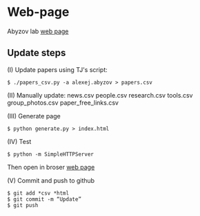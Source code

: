 # Web-page

Abyzov lab [web page](https://abyzovlab.github.io/Web-page/)

## Update steps

(I) Update papers using TJ's script:
```
$ ./papers_csv.py -a alexej.abyzov > papers.csv
```

(II) Manually update: news.csv people.csv research.csv tools.csv group_photos.csv paper_free_links.csv

(III) Generate page
```
$ python generate.py > index.html
```

(IV) Test
```
$ python -m SimpleHTTPServer
```
Then open in broser [web page](localhost:8000)

(V) Commit and push to github
```
$ git add *csv *html
$ git commit -m “Update”
$ git push
```
